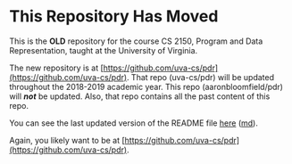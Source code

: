 This Repository Has Moved
=========================

This is the **OLD** repository for the course CS 2150, Program and Data Representation, taught at the University of Virginia.

The new repository is at [https://github.com/uva-cs/pdr](https://github.com/uva-cs/pdr).  That repo (uva-cs/pdr) will be updated throughout the 2018-2019 academic year.  This repo (aaronbloomfield/pdr) will ***not*** be updated.  Also, that repo contains all the past content of this repo.

You can see the last updated version of the README file [here](readme-old.html) ([md](readme-old.md)).

Again, you likely want to be at [https://github.com/uva-cs/pdr](https://github.com/uva-cs/pdr).
